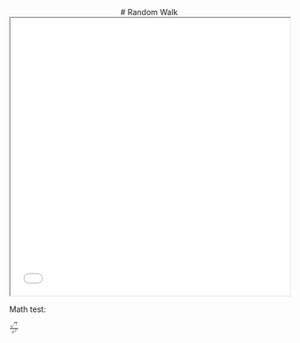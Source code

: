 <center>
# Random Walk
</center>

<iframe src=../../lib/code-edit-view/code-edit-view.html#../exhibits/heat/random-walk.html style='width: 100%; height: 500px'></iframe>

Math test:

<math><mfrac><msqrt><mi>&gamma;</mi></msqrt><msup><mi>x</mi><mn>2</mn></msup></mfrac></math>

